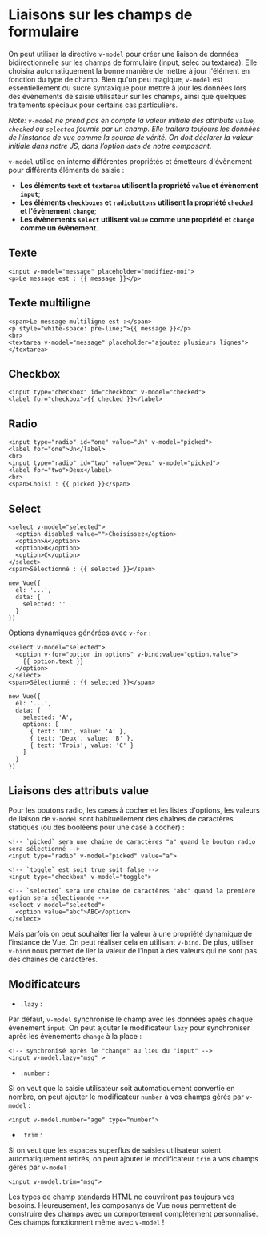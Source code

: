 # Liaisons sur les champs de formulaire

On peut utiliser la directive `v-model` pour créer une liaison de données bidirectionnelle sur les champs de formulaire (input, selec ou textarea). Elle choisira automatiquement la bonne manière de mettre à jour l'élément en fonction du type de champ. Bien qu'un peu magique, `v-model` est essentiellement du sucre syntaxique pour mettre à jour les données lors des évènements de saisie utilisateur sur les champs, ainsi que quelques traitements spéciaux pour certains cas particuliers.

*Note: `v-model` ne prend pas en compte la valeur initiale des attributs `value`, `checked` ou `selected` fournis par un champ. Elle traitera toujours les données de l’instance de vue comme la source de vérité. On doit déclarer la valeur initiale dans notre JS, dans l’option `data` de notre composant*.

`v-model` utilise en interne différentes propriétés et émetteurs d'évènement pour différents éléments de saisie :

* **Les éléments `text` et `textarea` utilisent la propriété `value` et évènement `input`**;
* **Les éléments `checkboxes` et `radiobuttons` utilisent la propriété `checked` et l'évènement `change`**;
* **Les évènements `select` utilisent `value` comme une propriété et `change` comme un évènement**.

## Texte

```
<input v-model="message" placeholder="modifiez-moi">
<p>Le message est : {{ message }}</p>
```

## Texte multiligne

```
<span>Le message multiligne est :</span>
<p style="white-space: pre-line;">{{ message }}</p>
<br>
<textarea v-model="message" placeholder="ajoutez plusieurs lignes"></textarea>
```

## Checkbox

```
<input type="checkbox" id="checkbox" v-model="checked">
<label for="checkbox">{{ checked }}</label>
```

## Radio

```
<input type="radio" id="one" value="Un" v-model="picked">
<label for="one">Un</label>
<br>
<input type="radio" id="two" value="Deux" v-model="picked">
<label for="two">Deux</label>
<br>
<span>Choisi : {{ picked }}</span>
```

## Select

```
<select v-model="selected">
  <option disabled value="">Choisissez</option>
  <option>A</option>
  <option>B</option>
  <option>C</option>
</select>
<span>Sélectionné : {{ selected }}</span>

new Vue({
  el: '...',
  data: {
    selected: ''
  }
})
```

Options dynamiques générées avec `v-for` :

```
<select v-model="selected">
  <option v-for="option in options" v-bind:value="option.value">
    {{ option.text }}
  </option>
</select>
<span>Sélectionné : {{ selected }}</span>

new Vue({
  el: '...',
  data: {
    selected: 'A',
    options: [
      { text: 'Un', value: 'A' },
      { text: 'Deux', value: 'B' },
      { text: 'Trois', value: 'C' }
    ]
  }
})
```

## Liaisons des attributs value

Pour les boutons radio, les cases à cocher et les listes d'options, les valeurs de liaison de `v-model` sont habituellement des chaînes de caractères statiques (ou des booléens pour une case à cocher) :

```
<!-- `picked` sera une chaine de caractères "a" quand le bouton radio sera sélectionné -->
<input type="radio" v-model="picked" value="a">

<!-- `toggle` est soit true soit false -->
<input type="checkbox" v-model="toggle">

<!-- `selected` sera une chaine de caractères "abc" quand la première option sera sélectionnée -->
<select v-model="selected">
  <option value="abc">ABC</option>
</select>
```

Mais parfois on peut souhaiter lier la valeur à une propriété dynamique de l’instance de Vue. On peut réaliser cela en utilisant `v-bind`. De plus, utiliser `v-bind` nous permet de lier la valeur de l’input à des valeurs qui ne sont pas des chaines de caractères.

## Modificateurs

* `.lazy` :

Par défaut, `v-model` synchronise le champ avec les données après chaque évènement `input`. On peut ajouter le modificateur `lazy` pour synchroniser après les évènements `change` à la place :

```
<!-- synchronisé après le "change" au lieu du "input" -->
<input v-model.lazy="msg" >
```

* `.number` :

Si on veut que la saisie utilisateur soit automatiquement convertie en nombre, on peut ajouter le modificateur `number` à vos champs gérés par `v-model` :

```
<input v-model.number="age" type="number">
```

* `.trim` :

Si on veut que les espaces superflus de saisies utilisateur soient automatiquement retirés, on peut ajouter le modificateur `trim` à vos champs gérés par `v-model` :

```
<input v-model.trim="msg">
```

Les types de champ standards HTML ne couvriront pas toujours vos besoins. Heureusement, les composanys de Vue nous permettent de construire des champs avec un comportement complètement personnalisé. Ces champs fonctionnent même avec `v-model` !
